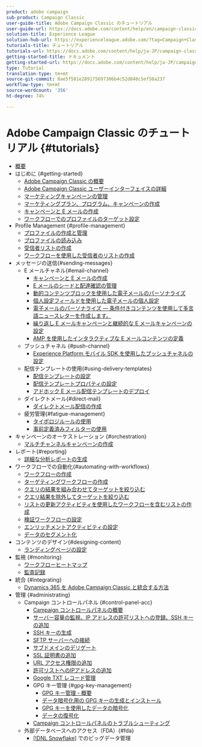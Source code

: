 ```yaml
---
product: adobe campaign
sub-product: Campaign Classic
user-guide-title: Adobe Campaign Classic のチュートリアル
user-guide-url: https://docs.adobe.com/content/help/en/campaign-classic-learn/tutorials/overview.html
solution-title: Experience League
solution-hub-url: https://experienceleague.adobe.com/?tag=Campaign+Classic#recommended/solutions/campaign
tutorials-title: チュートリアル
tutorials-url: https://docs.adobe.com/content/help/ja-JP/campaign-classic-learn/tutorials/overview.html
getting-started-title: ドキュメント
getting-started-url: https://docs.adobe.com/content/help/ja-JP/campaign-classic/using/getting-started/starting-with-adobe-campaign/about-adobe-campaign-classic.html
type: Tutorial
translation-type: tm+mt
source-git-commit: 8ae5f581e289175697306b4c52d840c5ef50a237
workflow-type: tm+mt
source-wordcount: '356'
ht-degree: 74%

---
```



# Adobe Campaign Classic のチュートリアル {#tutorials}

+ [概要](/help/acc/overview.md)
+ はじめに {#getting-started}
   + [Adobe Campaign Classic の概要](/help/acc/getting-started/introduction-to-adobe-campaign-classic.md)
   + [Adobe Campaign Classic ユーザーインターフェイスの詳細](/help/acc/getting-started/exploring-the-adobe-campaign-classic-user-interface.md)
   + [マーケティングキャンペーンの管理](/help/acc/getting-started/managing-marketing-campaigns.md)
   + [マーケティングプラン、プログラム、キャンペーンの作成](/help/acc/getting-started/creating-a-marketing-plan-programs-and-campaigns.md)
   + [キャンペーンと E メールの作成](https://docs.adobe.com/content/help/en/campaign-classic-learn/tutorials/getting-started/creating-a-campaign-and-an-email.html)
   + [ワークフローでのプロファイルのターゲット設定](/help/acc/getting-started/targeting-profiles-in-a-workflow.md)
+ Profile Management {#profile-management}
   + [プロファイルの作成と管理](/help/acc/profile-management/create-and-manage-profiles.md)
   + [プロファイルの読み込み](/help/acc/data-management/importing-profiles.md)
   + [受信者リストの作成](/help/acc/profile-management/creating-a-list-of-recipients.md)
   + [ワークフローを使用した受信者のリストの作成](/help/acc/profile-management/creating-a-list-of-recipients-with-a-workflow.md)
+ メッセージの送信{#sending-messages}
   + E メールチャネル{#email-channel}
      + [キャンペーンと E メールの作成](/help/acc/getting-started/creating-a-campaign-and-an-email.md)
      + [E メールのシードと配達確認の管理](/help/acc/sending-messages/managing-seed-and-proofs.md)
      + [動的コンテンツブロックを使用した電子メールのパーソナライズ](/help/acc/sending-messages/email-channel/personalization-with-dynamic-content-blocks.md)
      + [個人設定フィールドを使用した電子メールの個人設定](/help/acc/sending-messages/email-channel/personalizing-emails-using-personalization-fields.md)
      + [電子メールのパーソナライズ — 条件付きコンテンツを使用して多言語ニュースレターを作成します。](/help/acc/sending-messages/email-channel/personalizing-emails-create-a-multi-lingual-newsletter-using-conditional-content.md)
      + [繰り返し E メールキャンペーンと継続的な E メールキャンペーンの設定](/help/acc/sending-messages/recurring-deliveries.md)
      + [AMP を使用したインタラクティブな E メールコンテンツの定義](/help/acc/sending-messages/email-channel/defining-interactive-email-content-with-amp.md)
   + プッシュチャネル {#push-channel}
      + [Experience Platform モバイル SDK を使用したプッシュチャネルの設定](/help/acc/sending-messages/mobile-channel/configure-push-using-aep-mobile-sdk.md)
   + 配信テンプレートの使用{#using-delivery-templates}
      + [配信テンプレートの設定](/help/acc/sending-messages/using-delivery-templates/configuring-a-delivery-template.md)
      + [配信テンプレートプロパティの設定](/help/acc/sending-messages/using-delivery-templates/setting-delivery-template-properties.md)
      + [アドホック E メール配信テンプレートのデプロイ](/help/acc/sending-messages/using-delivery-templates/deploying-ad-hoc-email-delivery-template.md)
   + ダイレクトメール{#direct-mail}
      + [ダイレクトメール配信の作成](/help/acc/sending-messages/direct-mail/creating-direct-mail-deliveries.md)
   + 疲労管理{#fatigue-management}
      + [タイポロジルールの使用](/help/acc/sending-messages/fatigue-management/typology-rules-for-fatigue-management.md)
      + [事前定義済みフィルターの使用](/help/acc/sending-messages/fatigue-management/fatigue-management-using-filters.md)
+ キャンペーンのオーケストレーション {#orchestration}
   + [マルチチャンネルキャンペーンの作成](/help/acc/orchestrating-campaigns/multi-channel-campaigns.md)
+ レポート{#reporting}
   + [詳細な分析レポートの生成](/help/acc/reporting/generating-a-descriptive-analysis-report.md)
+ ワークフローでの自動化{#automating-with-workflows}
   + [ワークフローの作成](/help/acc/automating-with-workflows/creating-a-workflow.md)
   + [ターゲティングワークフローの作成](/help/acc/automating-with-workflows/creating-a-targeting-workflow.md)
   + [クエリの結果を組み合わせてターゲットを絞り込む](/help/acc/automating-with-workflows/refining-targets-by-combining-query-results.md)
   + [クエリ結果を除外してターゲットを絞り込む](/help/acc/automating-with-workflows/refining-targets-by-excluding-query-results.md)
   + [リストの更新アクティビティを使用したワークフローを含むリストの作成](/help/acc/automating-with-workflows/using-the-update-list-activity.md)
   + [検証ワークフローの設定](/help/acc/automating-with-workflows/validation-flow-configuration.md)
   + [エンリッチメントアクティビティの設定](/help/acc/automating-with-workflows/enrichment-activity.md)
   + [データのセグメント化](/help/acc/data-management/data-segmentation.md)
+ コンテンツのデザイン{#designing-content}
   + [ランディングページの設定](/help/acc/designing-content/configure-landingpages.md)
+ 監視 {#monitoring}
   + [ワークフローヒートマップ](/help/acc/monitoring-campaign-classic/workflow-heatmap.md)
   + [監査記録](/help/acc/monitoring-campaign-classic/audit-trail.md)
+ 統合 {#integrating}
   + [Dynamics 365 を Adobe Campaign Classic と統合する方法](/help/acc/integrations/dynamics365-integration.md)
+ 管理 {#administrating}
   + Campaign コントロールパネル {#control-panel-acc}
      + [Campaign コントロールパネルの概要](/help/acc/monitoring-campaign-classic/control-panel/control-panel-overview.md)
      + [サーバー容量の監視、IP アドレスの許可リストへの登録、SSH キーの追加](/help/acc/monitoring-campaign-classic/control-panel/monitoring-server-capacity-allow-listing-adding-ssh-key.md)
      + [SSH キーの生成](/help/acc/monitoring-campaign-classic/control-panel/generate-ssh-key.md)
      + [SFTP サーバーへの接続](/help/acc/monitoring-campaign-classic/control-panel/connect-to-sftp-server.md)
      + [サブドメインのデリゲート](/help/acc/monitoring-campaign-classic/control-panel/subdomain-delegation.md)
      + [SSL 証明書の追加](/help/acc/monitoring-campaign-classic/control-panel/adding-ssl-certificates.md)
      + [URL アクセス権限の追加](/help/acc/monitoring-campaign-classic/control-panel/adding-url-permissions.md)
      + [許可リストへのIPアドレスの追加](/help/acc/monitoring-campaign-classic/control-panel/ip-allow-listing.md)
      + [Google TXT レコード管理](/help/acc/monitoring-campaign-classic/control-panel/google-txt-record-management.md)
      + GPG キー管理 {#gpg-key-management}
         + [GPG キー管理 - 概要](/help/acc/monitoring-campaign-classic/control-panel/gpg-key-management/gpg-key-management-overview.md)
         + [データ暗号化用の GPG キーの生成とインストール](/help/acc/monitoring-campaign-classic/control-panel/gpg-key-management/generating-and-installing-gpg-keys-for-data-encryption.md)
         + [GPG キーを使用したデータの暗号化](/help/acc/monitoring-campaign-classic/control-panel/gpg-key-management/using-a-gpg-key-to-encrypt-data.md)
         + [データの復号化](/help/acc/monitoring-campaign-classic/control-panel/gpg-key-management/decrypting-data.md)
      + [Campaign コントロールパネルのトラブルシューティング](/help/acc/monitoring-campaign-classic/control-panel/trouble-shooting.md)
   + 外部データベースへのアクセス（FDA）{#fda}
      + [ [!DNL Snowflake]](/help/acc/administrating/snowflake/big-data-segmentation-on-snowflake.md) でのビッグデータ管理

